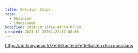 ```yaml
---
title: Obsidian Inspo
tags:
  - Obsidian
  - ideas/seed
modified: 2024-10-13T14:44:49-07:00
created: 2023-11-28T04:22:17-08:00
---
```


https://anthonyamar.fr/Zettelkasten/Zettelkasten+for+musicians